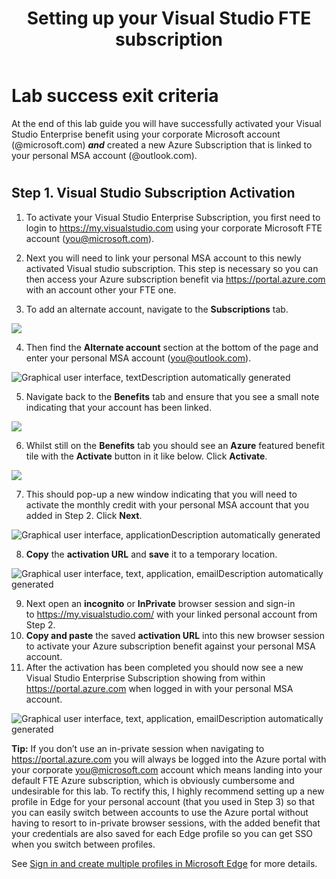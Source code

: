 ﻿---
id: vssub
title: Setting up your Visual Studio FTE subscription 
sidebar_label: Set up Visual Studio sub
slug: /vssub
---


# Lab success exit criteria
At the end of this lab guide you will have successfully activated your Visual Studio Enterprise benefit using your corporate Microsoft account (@microsoft.com) ***and*** created a new Azure Subscription that is linked to your personal MSA account (@outlook.com).
#

## Step 1. Visual Studio Subscription Activation 
1. To activate your Visual Studio Enterprise Subscription, you first need to login to <https://my.visualstudio.com> using your corporate Microsoft FTE account (<you@microsoft.com>).

2. Next you will need to link your personal MSA account to this newly activated Visual studio subscription. This step is necessary so you can then access your Azure subscription benefit via <https://portal.azure.com> with an account other your FTE one.

3. To add an alternate account, navigate to the **Subscriptions** tab.

![](img/vssub.001.png)

4. Then find the **Alternate account** section at the bottom of the page and enter your personal MSA account (<you@outlook.com>). 

![Graphical user interface, textDescription automatically generated](img/vssub.002.png)

5. Navigate back to the **Benefits** tab and ensure that you see a small note indicating that your account has been linked. 

![](img/vssub.003.png)

6. Whilst still on the **Benefits** tab you should see an **Azure** featured benefit tile with the **Activate** button in it like below. Click **Activate**.

![](img/vssub.004.png)

7. This should pop-up a new window indicating that you will need to activate the monthly credit with your personal MSA account that you added in Step 2. Click **Next**.

![Graphical user interface, applicationDescription automatically generated](img/vssub.005.png)

8. **Copy** the **activation URL** and **save** it to a temporary location.

![Graphical user interface, text, application, emailDescription automatically generated](img/vssub.006.png)

9. Next open an **incognito** or **InPrivate** browser session and sign-in to <https://my.visualstudio.com/> with your linked personal account from Step 2.
1. **Copy and paste** the saved **activation URL** into this new browser session to activate your Azure subscription benefit against your personal MSA account.
1. After the activation has been completed you should now see a new Visual Studio Enterprise Subscription showing from within <https://portal.azure.com> when logged in with your personal MSA account.

![Graphical user interface, text, application, emailDescription automatically generated](img/vssub.007.png)

**Tip:**
If you don’t use an in-private session when navigating to <https://portal.azure.com> you will always be logged into the Azure portal with your corporate you@microsoft.com account which means landing into your default FTE Azure subscription, which is obviously cumbersome and undesirable for this lab. To rectify this, I highly recommend setting up a new profile in Edge for your personal account (that you used in Step 3) so that you can easily switch between accounts to use the Azure portal without having to resort to in-private browser sessions, with the added benefit that your credentials are also saved for each Edge profile so you can get SSO when you switch between profiles. 

See [Sign in and create multiple profiles in Microsoft Edge](https://support.microsoft.com/en-us/topic/sign-in-and-create-multiple-profiles-in-microsoft-edge-df94e622-2061-49ae-ad1d-6f0e43ce6435#:~:text=With%20the%20Edge%20browser%20launched%2C%20select%20Profile%20%3E,extensions.%20Select%20Profile%2C%20then%20choose%20Manage%20profile%20settings.) for more details.